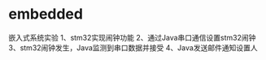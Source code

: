 # embedded
 嵌入式系统实验
 1、stm32实现闹钟功能
 2、通过Java串口通信设置stm32闹钟
 3、stm32闹钟发生，Java监测到串口数据并接受
 4、Java发送邮件通知设置人

